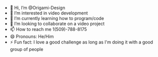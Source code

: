 - 👋 Hi, I’m @Origami-Design
- 👀 I’m interested in video development
- 🌱 I’m currently learning how to program/code
- 💞️ I’m looking to collaborate on a video project
- 📫 How to reach me 1(509)-788-8175
- 😄 Pronouns: He/Him
- ⚡ Fun fact: I love a good challenge as long as I'm doing it with a good group of people

<!---
Origami-Design/Origami-Design is a ✨ special ✨ repository because its `README.md` (this file) appears on your GitHub profile.
You can click the Preview link to take a look at your changes.
--->
